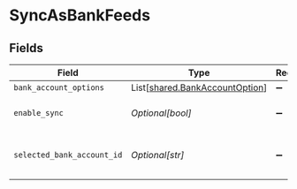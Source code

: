 # SyncAsBankFeeds


## Fields

| Field                                                                      | Type                                                                       | Required                                                                   | Description                                                                |
| -------------------------------------------------------------------------- | -------------------------------------------------------------------------- | -------------------------------------------------------------------------- | -------------------------------------------------------------------------- |
| `bank_account_options`                                                     | List[[shared.BankAccountOption](../../models/shared/bankaccountoption.md)] | :heavy_minus_sign:                                                         | N/A                                                                        |
| `enable_sync`                                                              | *Optional[bool]*                                                           | :heavy_minus_sign:                                                         | True if bank feeds sync is enabled.                                        |
| `selected_bank_account_id`                                                 | *Optional[str]*                                                            | :heavy_minus_sign:                                                         | The bank account ID being synced.                                          |